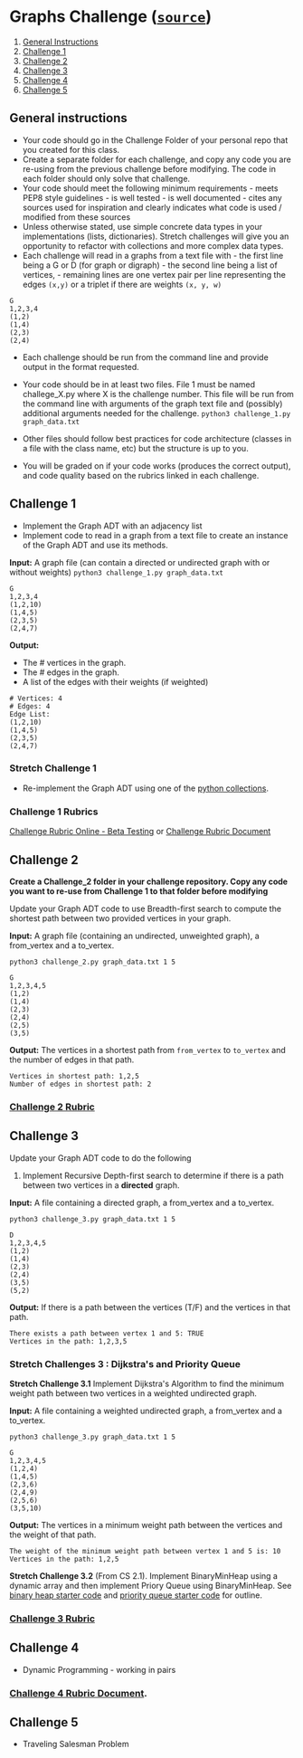 # Graphs Challenge ([`source`](https://github.com/Make-School-Courses/CS-2.2-Advanced-Recursion-and-Graphs/blob/master/Challenges/Challenges.md))

1. [General Instructions](#general-instructions)
1. [Challenge 1](#challenge-1)
1. [Challenge 2](#challenge-2)
1. [Challenge 3](#challenge-3)
1. [Challenge 4](#challenge-4)
1. [Challenge 5](#challenge-5)

## General instructions

- Your code should go in the Challenge Folder of your personal repo that you created for this class.
- Create a separate folder for each challenge, and copy any code you are re-using from the previous challenge before modifying. The code in each folder should only solve that challenge.
- Your code should meet the following minimum requirements - meets PEP8 style guidelines - is well tested - is well documented - cites any sources used for inspiration and clearly indicates what code is used / modified from these sources
- Unless otherwise stated, use simple concrete data types in your implementations (lists, dictionaries). Stretch challenges will give you an opportunity to refactor with collections and more complex data types.
- Each challenge will read in a graphs from a text file with - the first line being a G or D (for graph or digraph) - the second line being a list of vertices, - remaining lines are one vertex pair per line representing the edges `(x,y)` or a triplet if there are weights `(x, y, w)`

```
G
1,2,3,4
(1,2)
(1,4)
(2,3)
(2,4)
```

- Each challenge should be run from the command line and provide output in the format requested.

- Your code should be in at least two files. File 1 must be named challege_X.py where X is the challenge number. This file will be run from the command line with arguments of the graph text file and (possibly) additional arguments needed for the challenge. `python3 challenge_1.py graph_data.txt`

- Other files should follow best practices for code architecture (classes in a file with the class name, etc) but the structure is up to you.

- You will be graded on if your code works (produces the correct output), and code quality based on the rubrics linked in each challenge.

## Challenge 1

- Implement the Graph ADT with an adjacency list
- Implement code to read in a graph from a text file to create an instance of the Graph ADT and use its methods.

**Input:** A graph file (can contain a directed or undirected graph with or without weights)
`python3 challenge_1.py graph_data.txt`

```
G
1,2,3,4
(1,2,10)
(1,4,5)
(2,3,5)
(2,4,7)
```

**Output:**

- The # vertices in the graph.
- The # edges in the graph.
- A list of the edges with their weights (if weighted)

```
# Vertices: 4
# Edges: 4
Edge List:
(1,2,10)
(1,4,5)
(2,3,5)
(2,4,7)
```

### Stretch Challenge 1

- Re-implement the Graph ADT using one of the [python collections](https://docs.python.org/3.6/library/collections.html#module-collections).

### Challenge 1 Rubrics

[Challenge Rubric Online - Beta Testing](https://www.makeschool.com/rubrics/UnVicmljLTQ=)
or [Challenge Rubric Document](https://docs.google.com/document/d/1mRnSLMeuHLODGGxVI1-0AsTS7lqjNiemZCO9fo1gUzg/edit?usp=sharing)

## Challenge 2

**Create a Challenge_2 folder in your challenge repository. Copy any code you want to re-use from Challenge 1 to that folder before modifying**

Update your Graph ADT code to use Breadth-first search to compute the shortest path between two provided vertices in your graph.

**Input:** A graph file (containing an undirected, unweighted graph), a from_vertex and a to_vertex.

`python3 challenge_2.py graph_data.txt 1 5`

```
G
1,2,3,4,5
(1,2)
(1,4)
(2,3)
(2,4)
(2,5)
(3,5)
```

**Output:**
The vertices in a shortest path from `from_vertex` to `to_vertex` and the number of edges in that path.

```
Vertices in shortest path: 1,2,5
Number of edges in shortest path: 2
```

### [Challenge 2 Rubric](https://www.makeschool.com/rubrics/UnVicmljLTk=)

## Challenge 3

Update your Graph ADT code to do the following

1. Implement Recursive Depth-first search to determine if there is a path between two vertices in a **directed** graph.

**Input:** A file containing a directed graph, a from_vertex and a to_vertex.

`python3 challenge_3.py graph_data.txt 1 5`

```
D
1,2,3,4,5
(1,2)
(1,4)
(2,3)
(2,4)
(3,5)
(5,2)
```

**Output:**
If there is a path between the vertices (T/F) and the vertices in that path.

```
There exists a path between vertex 1 and 5: TRUE
Vertices in the path: 1,2,3,5
```

### Stretch Challenges 3 : Dijkstra's and Priority Queue

**Stretch Challenge 3.1** Implement Dijkstra's Algorithm to find the minimum weight path between two vertices in a weighted undirected graph.

**Input:** A file containing a weighted undirected graph, a from_vertex and a to_vertex.

`python3 challenge_3.py graph_data.txt 1 5`

```
G
1,2,3,4,5
(1,2,4)
(1,4,5)
(2,3,6)
(2,4,9)
(2,5,6)
(3,5,10)
```

**Output:**
The vertices in a minimum weight path between the vertices and the weight of that path.

```
The weight of the minimum weight path between vertex 1 and 5 is: 10
Vertices in the path: 1,2,5
```

**Stretch Challenge 3.2** (From CS 2.1). Implement BinaryMinHeap using a dynamic array and then implement Priory Queue using BinaryMinHeap. See [binary heap starter code](https://github.com/Make-School-Courses/CS-2.1-Advanced-Trees-and-Sorting-Algorithms/blob/master/Code/binaryheap.py) and [priority queue starter code](https://github.com/Make-School-Courses/CS-2.1-Advanced-Trees-and-Sorting-Algorithms/blob/master/Code/priorityqueue.py) for outline.

### [Challenge 3 Rubric](https://docs.google.com/document/d/1mRnSLMeuHLODGGxVI1-0AsTS7lqjNiemZCO9fo1gUzg/edit?usp=sharing)

## Challenge 4

- Dynamic Programming - working in pairs

### [Challenge 4 Rubric Document](https://docs.google.com/document/d/1mRnSLMeuHLODGGxVI1-0AsTS7lqjNiemZCO9fo1gUzg/edit?usp=sharing).

## Challenge 5

- Traveling Salesman Problem
